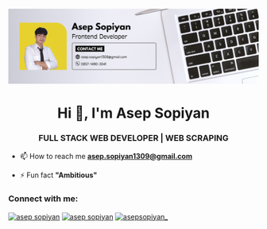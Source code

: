[![MasterHead](https://github.com/asepsopiyan/asepsopiyan/blob/main/banner1.png)](https://asepsopiyan.github.io)

<h1 align="center">Hi 👋, I'm Asep Sopiyan</h1>
<h3 align="center">FULL STACK WEB DEVELOPER | WEB SCRAPING</h3>

- 📫 How to reach me **asep.sopiyan1309@gmail.com**

- ⚡ Fun fact **"Ambitious"**

<h3 align="left">Connect with me:</h3>
<p align="left">
<a href="https://linkedin.com/in/asep sopiyan" target="blank"><img align="center" src="https://raw.githubusercontent.com/rahuldkjain/github-profile-readme-generator/master/src/images/icons/Social/linked-in-alt.svg" alt="asep sopiyan" height="30" width="40" /></a>
<a href="https://fb.com/asep sopiyan" target="blank"><img align="center" src="https://raw.githubusercontent.com/rahuldkjain/github-profile-readme-generator/master/src/images/icons/Social/facebook.svg" alt="asep sopiyan" height="30" width="40" /></a>
<a href="https://instagram.com/asepsopiyan_" target="blank"><img align="center" src="https://raw.githubusercontent.com/rahuldkjain/github-profile-readme-generator/master/src/images/icons/Social/instagram.svg" alt="asepsopiyan_" height="30" width="40" /></a>
</p>
